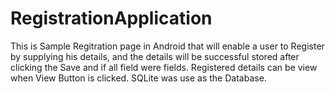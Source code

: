 # RegistrationApplication
This is Sample Regitration page in Android that will enable a user to Register by supplying his details,
and the details will be successful stored after clicking the Save and if all field were fields.
Registered details can be view when View Button is clicked. SQLite was use as the Database.
